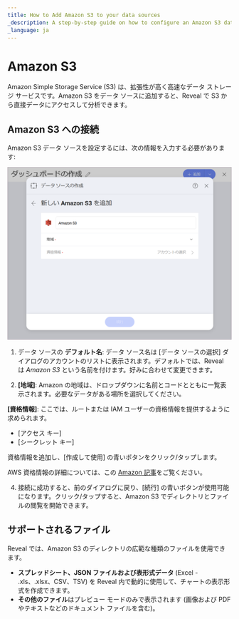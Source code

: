 ```yaml
---
title: How to Add Amazon S3 to your data sources 
_description: A step-by-step guide on how to configure an Amazon S3 data source and use it in Slingshot.
_language: ja
---
```


# Amazon S3

Amazon Simple Storage Service (S3) は、拡張性が高く高速なデータ ストレージ サービスです。Amazon S3 をデータ ソースに追加すると、Reveal で S3 から直接データにアクセスして分析できます。

## Amazon S3 への接続 

Amazon S3 データ ソースを設定するには、次の情報を入力する必要があります:

<img src="images/configure-amazon-s3-dialog.png" alt="Configure Amazon Athena dialog" class="responsive-img"/>

1.  データ ソースの **デフォルト名**: データ ソース名は [データ ソースの選択] ダイアログのアカウントのリストに表示されます。デフォルトでは、Reveal は *Amazon S3* という名前を付けます。好みに合わせて変更できます。
   
2. **[地域]**: Amazon の地域は、ドロップダウンに名前とコードとともに一覧表示されます。必要なデータがある場所を選択してください。

**[資格情報]**: ここでは、ルートまたは IAM ユーザーの資格情報を提供するように求められます。
   
   * [アクセス キー]
   * [シークレット キー]

   資格情報を追加し、[作成して使用] の青いボタンをクリック/タップします。

   AWS 資格情報の詳細については、この [Amazon 記事](https://docs.aws.amazon.com/ja_jp/general/latest/gr/aws-sec-cred-types.html)をご覧ください。

4. 接続に成功すると、前のダイアログに戻り、[続行] の青いボタンが使用可能になります。クリック/タップすると、Amazon S3 でディレクトリとファイルの閲覧を開始できます。

## サポートされるファイル

Reveal では、Amazon S3 のディレクトリの広範な種類のファイルを使用できます。

* **スプレッドシート、JSON ファイルおよび表形式データ** (Excel - .xls、.xlsx、CSV、TSV) を Reveal 内で動的に使用して、チャートの表示形式を作成できます。
* **その他のファイル**はプレビュー モードのみで表示されます (画像および PDF やテキストなどのドキュメント ファイルを含む)。
